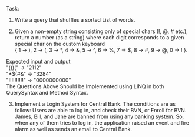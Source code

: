 Task:

1. Write a query that shuffles a sorted List of words.

2. Given a non-empty string consisting only of special chars (!, @, # etc.), return a number (as a string) where each digit corresponds to a given special char on the custom keyboard<br/>
{ 1 → ), 2 → (, 3 → *, 4 → &, 5 → ^, 6 → %, 7 → $, 8 → #, 9 → @, 0 → ! }.<br/>

Expected input and output<br/>
"())(" → "2112"<br/>
"*$(#&" → "3284"<br/>
"!!!!!!!!!!" → "0000000000"<br/>
The Questions Above Should be Implemented using LINQ in both QuerySyntax and Method Syntax.<br/>

3. Implement a Login System for Central Bank. The conditions are as follow:
Users are able to log in, and check their BVN, or Enroll for BVN.<br/>
James, Bill, and Jane are banned from using any banking system. So, when any of them tries to log in, the application raised an event and fire alarm as well as sends an email to Central Bank.
